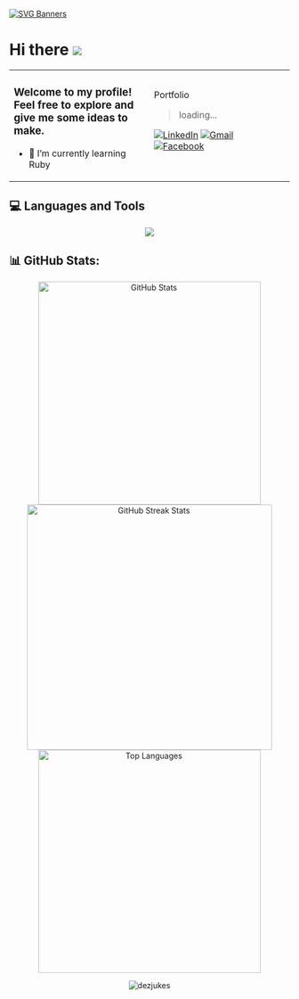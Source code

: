 [![SVG Banners](https://svg-banners.vercel.app/api?type=luminance&text1=DezJukes%20&width=1000&height=150)](https://github.com/Akshay090/svg-banners)
# Hi there ![](https://user-images.githubusercontent.com/18350557/176309783-0785949b-9127-417c-8b55-ab5a4333674e.gif)

<table align=center>
  <tr>
    <td width=50%>
      <h3>Welcome to my profile! Feel free to explore and give me some ideas to make.</h3>
      
- 🌱 I’m currently learning Ruby
    </td>
    <td width=50%>
      Portfolio
> loading...

[![LinkedIn](https://img.shields.io/badge/linkedin-%230077B5.svg?style=for-the-badge&logo=linkedin&logoColor=white)](https://www.linkedin.com/in/johnbryanpdelacruz/)
[![Gmail](https://img.shields.io/badge/Gmail-D14836?style=for-the-badge&logo=gmail&logoColor=white)](mailto:jbryandc08@gmail.com)
[![Facebook](https://img.shields.io/badge/Facebook-%231877F2.svg?style=for-the-badge&logo=Facebook&logoColor=white)](https://www.facebook.com/Radioactiveness/)
    </td>
  </tr>
</table>


## 💻 Languages and Tools
<p align="center">
  <a href="https://skillicons.dev">
    <img src="https://skillicons.dev/icons?i=c,cpp,java,javascript,kotlin,python,androidstudio,git,godot,mysql" />
  </a>
</p>



## 📊 GitHub Stats:
<p align="center">
  <img width=400 src="https://github-readme-stats.vercel.app/api?username=DezJukes&theme=midnight-purple&hide_border=true&include_all_commits=true&count_private=false" alt="GitHub Stats" /><img width=440 src="https://github-readme-streak-stats.herokuapp.com/?user=DezJukes&theme=midnight-purple&hide_border=true" alt="GitHub Streak Stats" />
  
  <img width=400 src="https://github-readme-stats.vercel.app/api/top-langs/?username=DezJukes&theme=midnight-purple&hide_border=true&include_all_commits=true&count_private=false&layout=compact" alt="Top Languages" />

<p align="center"><img src="https://komarev.com/ghpvc/?username=dezjukes&label=Visitors&color=5e4ecd&style=flat" alt="dezjukes" /> </p>
<!--
**DezJukes/DezJukes** is a ✨ _special_ ✨ repository because its `README.md` (this file) appears on your GitHub profile.

Here are some ideas to get you started:
- 📫 How to reach me: jbryandc08@gmail.com
- ⚡ Fun fact: The programming languages I have used so far are C, C++, Java, Javascript, Kotlin, Assembly Language.
- 🔭 I’m currently working on ...
- 🌱 I’m currently learning ...
- 👯 I’m looking to collaborate on ...
- 🤔 I’m looking for help with ...
- 💬 Ask me about ...
- 📫 How to reach me: ...
- 😄 Pronouns: ...
- ⚡ Fun fact: ...
-->

